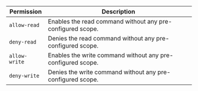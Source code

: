 | Permission | Description |
|------|-----|
|`allow-read`|Enables the read command without any pre-configured scope.|
|`deny-read`|Denies the read command without any pre-configured scope.|
|`allow-write`|Enables the write command without any pre-configured scope.|
|`deny-write`|Denies the write command without any pre-configured scope.|
